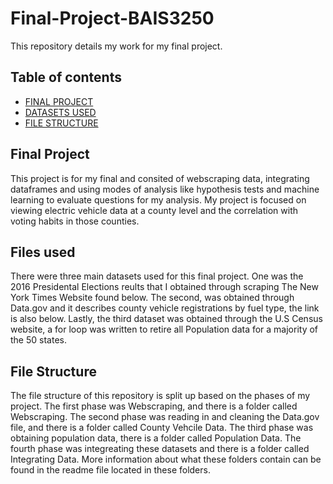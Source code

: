 # Final-Project-BAIS3250
This repository details my work for my final project.


## Table of contents
- [FINAL PROJECT](#Final-Project)
- [DATASETS USED](#datasets-used)
- [FILE STRUCTURE](#file-structure)


## Final Project
This project is for my final and consited of webscraping data, integrating dataframes and using modes of analysis like hypothesis tests and machine learning to evaluate questions for my analysis. My project is focused on viewing electric vehicle data at a county level and the correlation with voting habits in those counties.

## Files used 
There were three main datasets used for this final project. One was the 2016 Presidental Elections reults that I obtained through scraping The New York Times Website found below. The second, was obtained through Data.gov and it describes county vehicle registrations by fuel type, the link is also below. Lastly, the third dataset was obtained through the U.S Census website, a for loop was written to retire all Population data for a majority of the 50 states.

## File Structure
The file structure of this repository is split up based on the phases of my project. The first phase was Webscraping, and there is a folder called Webscraping. The second phase was reading in and cleaning the Data.gov file, and there is a folder called County Vehcile Data. The third phase was obtaining population data, there is a folder called Population Data. The fourth phase was integreating these datasets and there is a folder called Integrating Data. More information about what these folders contain can be found in the readme file located in these folders.
